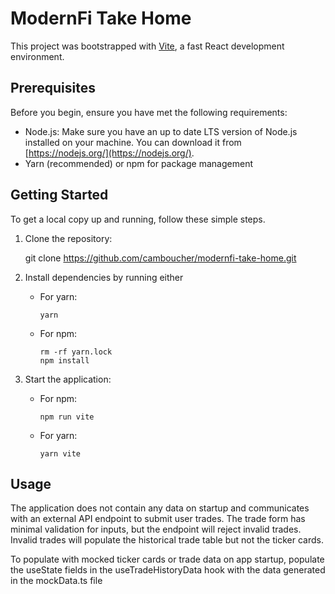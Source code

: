 # ModernFi Take Home

This project was bootstrapped with [Vite](https://vitejs.dev/), a fast React development environment.

## Prerequisites

Before you begin, ensure you have met the following requirements:

- Node.js: Make sure you have an up to date LTS version of Node.js installed on your machine. You can download it from [https://nodejs.org/](https://nodejs.org/).
- Yarn (recommended) or npm for package management

## Getting Started

To get a local copy up and running, follow these simple steps.

1. Clone the repository:

   git clone https://github.com/camboucher/modernfi-take-home.git
   
2. Install dependencies by running either
  
   - For yarn:
     ```
     yarn
     ```

   - For npm:
     ```
     rm -rf yarn.lock
     npm install
     ```

3. Start the application:

   - For npm:
     ```
     npm run vite
     ```

   - For yarn:
     ```
     yarn vite

## Usage

The application does not contain any data on startup and communicates with an external API endpoint to submit user trades. The trade form has minimal validation for inputs, but the endpoint will reject invalid trades. Invalid trades will populate the historical trade table but not the ticker cards. 

To populate with mocked ticker cards or trade data on app startup, populate the useState fields in the useTradeHistoryData hook with the data generated in the mockData.ts file


